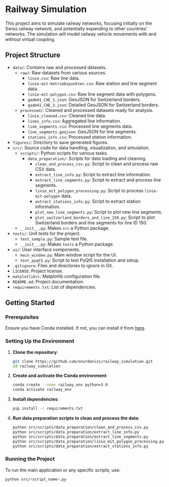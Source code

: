 # Railway Simulation

This project aims to simulate railway networks, focusing initially on the Swiss railway network, and potentially expanding to other countries' networks. The simulation will model railway vehicle movements with and without virtual coupling.

## Project Structure

- `data/`: Contains raw and processed datasets.
  - `raw/`: Raw datasets from various sources.
    - `linie.csv`: Raw line data.
    - `linie-mit-betriebspunkten.csv`: Raw station and line segment data.
    - `linie-mit-polygon.csv`: Raw line segment data with polygons.
    - `gadm41_CHE_1.json`: GeoJSON for Switzerland borders.
    - `gadm41_CHE_3.json`: Detailed GeoJSON for Switzerland borders.
  - `processed/`: Cleaned and processed datasets ready for analysis.
    - `linie_cleaned.csv`: Cleaned line data.
    - `lines_info.csv`: Aggregated line information.
    - `line_segments.csv`: Processed line segments data.
    - `line_segments.geojson`: GeoJSON for line segments.
    - `stations_info.csv`: Processed station information.
- `figures/`: Directory to save generated figures.
- `src/`: Source code for data handling, visualization, and simulation.
  - `scripts/`: Python scripts for various tasks.
    - `data_preparation/`: Scripts for data loading and cleaning.
      - `clean_and_process_csv.py`: Script to clean and process raw CSV data.
      - `extract_line_info.py`: Script to extract line information.
      - `extract_line_segments.py`: Script to extract and process line segments.
      - `linie_mit_polygon_processing.py`: Script to process `linie-mit-polygon` data.
      - `extract_stations_info.py`: Script to extract station information.
      - `plot_new_line_segments.py`: Script to plot new line segments.
      - `plot_switzerland_borders_and_line_150.py`: Script to plot Switzerland borders and line segments for line ID 150.
  - `__init__.py`: Makes `src` a Python package.
- `tests/`: Unit tests for the project.
  - `test_sample.py`: Sample test file.
  - `__init__.py`: Makes `tests` a Python package.
- `ui/`: User interface components.
  - `main_window.py`: Main window script for the UI.
  - `test_pyqt5.py`: Script to test PyQt5 installation and setup.
- `.gitignore`: Files and directories to ignore in Git.
- `LICENSE`: Project license.
- `matplotlibrc`: Matplotlib configuration file.
- `README.md`: Project documentation.
- `requirements.txt`: List of dependencies.

## Getting Started

### Prerequisites

Ensure you have Conda installed. If not, you can install it from [here](https://docs.conda.io/projects/conda/en/latest/user-guide/install/index.html).

### Setting Up the Environment

1. **Clone the repository**:

    ```sh
    git clone https://github.com/onurdenizs/railway_simulation.git
    cd railway_simulation
    ```

2. **Create and activate the Conda environment**:

    ```sh
    conda create --name railway_env python=3.9
    conda activate railway_env
    ```

3. **Install dependencies**:

    ```sh
    pip install -r requirements.txt
    ```

4. **Run data preparation scripts to clean and process the data**:

    ```sh
    python src/scripts/data_preparation/clean_and_process_csv.py
    python src/scripts/data_preparation/extract_line_info.py
    python src/scripts/data_preparation/extract_line_segments.py
    python src/scripts/data_preparation/linie_mit_polygon_processing.py
    python src/scripts/data_preparation/extract_stations_info.py
    ```

### Running the Project

To run the main application or any specific scripts, use:

```sh
python src/<script_name>.py
